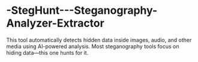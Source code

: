 # -StegHunt---Steganography-Analyzer-Extractor
This tool automatically detects hidden data inside images, audio, and other media using AI-powered analysis. Most steganography tools focus on hiding data—this one hunts for it.
